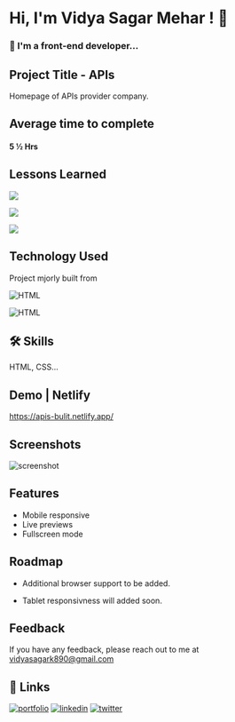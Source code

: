 
# Hi, I'm Vidya Sagar Mehar ! 👋


### 🚀 I'm a front-end developer...



## Project Title - APIs

Homepage of APIs provider company.

## Average time to complete
#### 5 ½ Hrs


## Lessons Learned

![](https://img.shields.io/badge/CSS-FLEXBOX-red)

![](https://img.shields.io/badge/CSS-GRID-pink)

![](https://img.shields.io/badge/CSS-z--index-purple)

## Technology Used

Project mjorly built from

![HTML](https://img.shields.io/badge/First%20tech-Html-brightgreen)

![HTML](https://img.shields.io/badge/SecondTech-CSS-blue)

## 🛠 Skills
HTML, CSS...

## Demo | Netlify
https://apis-bulit.netlify.app/


## Screenshots
![screenshot](https://user-images.githubusercontent.com/92782806/183030757-b17cbf1d-371c-4315-8794-ec8c1dfadb5e.png)




## Features

- Mobile responsive
- Live previews
- Fullscreen mode


## Roadmap

- Additional browser support to be added.

- Tablet responsivness will added soon.

## Feedback

If you have any feedback, please reach out to me at vidyasagark890@gmail.com


## 🔗 Links
[![portfolio](https://img.shields.io/badge/my_portfolio-000?style=for-the-badge&logo=ko-fi&logoColor=white)](https://vidya-sagar-portfolio.netlify.app/)
[![linkedin](https://img.shields.io/badge/linkedin-0A66C2?style=for-the-badge&logo=linkedin&logoColor=white)](https://www.linkedin.com/)
[![twitter](https://img.shields.io/badge/twitter-1DA1F2?style=for-the-badge&logo=twitter&logoColor=white)](https://twitter.com/Cherry_Reyans)


